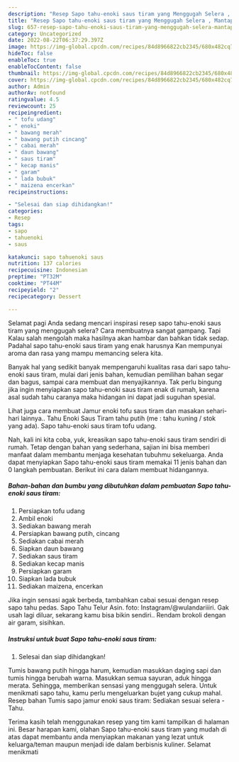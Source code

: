 ```yaml
---
description: "Resep Sapo tahu-enoki saus tiram yang Menggugah Selera , Mantap"
title: "Resep Sapo tahu-enoki saus tiram yang Menggugah Selera , Mantap"
slug: 657-resep-sapo-tahu-enoki-saus-tiram-yang-menggugah-selera-mantap
category: Uncategorized
date: 2022-08-22T06:37:29.397Z
image: https://img-global.cpcdn.com/recipes/84d8966822cb2345/680x482cq70/sapo-tahu-enoki-saus-tiram-foto-resep-utama.jpg
hideToc: false
enableToc: true
enableTocContent: false
thumbnail: https://img-global.cpcdn.com/recipes/84d8966822cb2345/680x482cq70/sapo-tahu-enoki-saus-tiram-foto-resep-utama.jpg
cover: https://img-global.cpcdn.com/recipes/84d8966822cb2345/680x482cq70/sapo-tahu-enoki-saus-tiram-foto-resep-utama.jpg
author: Admin
authorAv: notfound
ratingvalue: 4.5
reviewcount: 25
recipeingredient:
- " tofu udang"
- " enoki"
- " bawang merah"
- " bawang putih cincang"
- " cabai merah"
- " daun bawang"
- " saus tiram"
- " kecap manis"
- " garam"
- " lada bubuk"
- " maizena encerkan"
recipeinstructions:

- "Selesai dan siap dihidangkan!"
categories:
- Resep
tags:
- sapo
- tahuenoki
- saus

katakunci: sapo tahuenoki saus 
nutrition: 137 calories
recipecuisine: Indonesian
preptime: "PT32M"
cooktime: "PT44M"
recipeyield: "2"
recipecategory: Dessert

---
```



Selamat pagi Anda sedang mencari inspirasi resep sapo tahu-enoki saus tiram yang menggugah selera? Cara membuatnya sangat gampang. Tapi Kalau salah mengolah maka hasilnya akan hambar dan bahkan tidak sedap. Padahal sapo tahu-enoki saus tiram yang enak harusnya Kan mempunyai aroma dan rasa yang mampu memancing selera kita.


Banyak hal yang sedikit banyak mempengaruhi kualitas rasa dari sapo tahu-enoki saus tiram, mulai dari jenis bahan, kemudian pemilihan bahan segar dan bagus, sampai cara membuat dan menyajikannya. Tak perlu bingung jika ingin menyiapkan sapo tahu-enoki saus tiram enak di rumah, karena asal sudah tahu caranya maka hidangan ini dapat jadi suguhan spesial.

Lihat juga cara membuat Jamur enoki tofu saus tiram dan masakan sehari-hari lainnya.. Tahu Enoki Saus Tiram tahu putih (me : tahu kuning / stok yang ada). Sapo tahu-enoki saus tiram tofu udang.


Nah, kali ini kita coba, yuk, kreasikan sapo tahu-enoki saus tiram sendiri di rumah. Tetap dengan bahan yang sederhana, sajian ini bisa memberi manfaat dalam membantu menjaga kesehatan tubuhmu sekeluarga. Anda dapat menyiapkan Sapo tahu-enoki saus tiram memakai 11 jenis bahan dan 0 langkah pembuatan. Berikut ini cara dalam membuat hidangannya.

<!--inarticleads1-->

##### Bahan-bahan dan bumbu yang dibutuhkan dalam pembuatan Sapo tahu-enoki saus tiram:

1. Persiapkan  tofu udang
1. Ambil  enoki
1. Sediakan  bawang merah
1. Persiapkan  bawang putih, cincang
1. Sediakan  cabai merah
1. Siapkan  daun bawang
1. Sediakan  saus tiram
1. Sediakan  kecap manis
1. Persiapkan  garam
1. Siapkan  lada bubuk
1. Sediakan  maizena, encerkan


Jika ingin sensasi agak berbeda, tambahkan cabai sesuai dengan resep sapo tahu pedas. Sapo Tahu Telur Asin. foto: Instagram/@wulandariiiri. Gak usah lagi diluar, sekarang kamu bisa bikin sendiri.. Rendam brokoli dengan air garam, sisihkan. 

<!--inarticleads2-->

##### Instruksi untuk buat Sapo tahu-enoki saus tiram:


1. Selesai dan siap dihidangkan!

Tumis bawang putih hingga harum, kemudian masukkan daging sapi dan tumis hingga berubah warna. Masukkan semua sayuran, aduk hingga merata. Sehingga, memberikan sensasi yang menggugah selera. Untuk menikmati sapo tahu, kamu perlu mengeluarkan bujet yang cukup mahal. Resep bahan Tumis sapo jamur enoki saus tiram: Sediakan sesuai selera - Tahu. 

Terima kasih telah menggunakan resep yang tim kami tampilkan di halaman ini. Besar harapan kami, olahan Sapo tahu-enoki saus tiram yang mudah di atas dapat membantu anda menyiapkan makanan yang lezat untuk keluarga/teman maupun menjadi ide dalam berbisnis kuliner. Selamat menikmati
